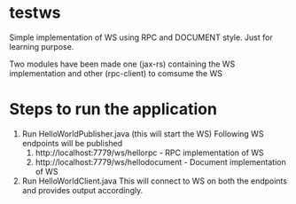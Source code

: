 # testws
Simple implementation of WS using RPC and DOCUMENT style. Just for learning purpose.

Two modules have been made one (jax-rs) containing the WS implementation and other (rpc-client) to comsume the WS

# Steps to run the application
1. Run HelloWorldPublisher.java (this will start the WS)
    Following WS endpoints will be published
    1. http://localhost:7779/ws/hellorpc - RPC implementation of WS
    2. http://localhost:7779/ws/hellodocument - Document implementation of WS
2. Run HelloWorldClient.java This will connect to WS on both the endpoints and provides output accordingly.
